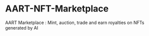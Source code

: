 # AART-NFT-Marketplace
AART Marketplace : Mint, auction, trade and earn royalties on NFTs generated by AI
